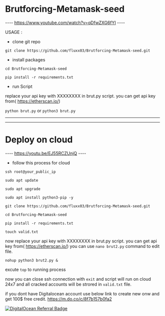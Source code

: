 # Brutforcing-Metamask-seed

---- https://www.youtube.com/watch?v=qDfwZXG6fYI ----

USAGE : 

- clone git repo

`git clone https://github.com/fluxx03/Brutforcing-Metamask-seed.git`

- install packages

`cd Brutforcing-Metamask-seed`

`pip install -r requirements.txt`

- run Script

replace your api key with XXXXXXXX in brut.py script. you can get api key from( https://etherscan.io/)

`python brut.py` or `python3 brut.py`

--------------------------------------------------------------
-------------------------------------------------------------

# Deploy on cloud

---- https://youtu.be/EJ55RCZUnjQ ----

- follow this process for cloud 

`ssh root@your_public_ip`

`sudo apt update`

`sudo apt upgrade`

`sudo apt install python3-pip -y`

`git clone https://github.com/fluxx03/Brutforcing-Metamask-seed.git`

`cd Brutforcing-Metamask-seed`

`pip install -r requirements.txt`

`touch valid.txt`

now replace your api key with XXXXXXXX in brut.py script. you can get api key from( https://etherscan.io/)
you can use `nano brut2.py` command to edit file.

`nohup python3 brut2.py &`

excute `top` to running process

now you can close ssh connection with `exit` and script will run on cloud 24x7 and all cracked accounts will be strored in `valid.txt` file.

if you dont have Digitalocean account use below link to create new onw and get 100$ free credit.
https://m.do.co/c/8f7b157b0fa2

<a href="https://www.digitalocean.com/?refcode=8f7b157b0fa2&utm_campaign=Referral_Invite&utm_medium=Referral_Program&utm_source=badge"><img src="https://web-platforms.sfo2.cdn.digitaloceanspaces.com/WWW/Badge%201.svg" alt="DigitalOcean Referral Badge" /></a>



